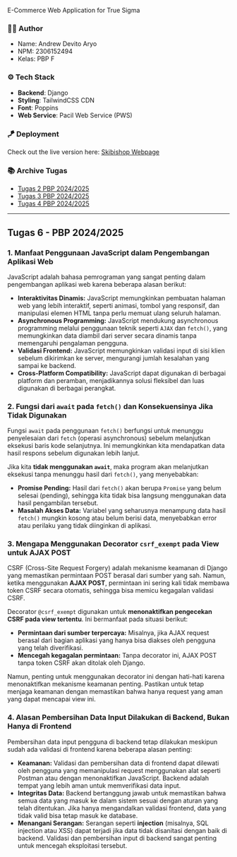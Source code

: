 E-Commerce Web Application for True Sigma

### 🧑‍🦰 Author
- Name: Andrew Devito Aryo
- NPM: 2306152494
- Kelas: PBP F

### ⚙️ Tech Stack
- **Backend**: Django
- **Styling**: TailwindCSS CDN
- **Font**: Poppins
- **Web Service**: Pacil Web Service (PWS)

### 🪁 Deployment
Check out the live version here: [Skibishop Webpage](http://andrew-devito-skibishop.pbp.cs.ui.ac.id/)

### 📚 Archive Tugas
- [Tugas 2 PBP 2024/2025](https://github.com/Andrew4Coding/skibishop-pbp/wiki/Tugas-2-PBP-2024-2025)
- [Tugas 3 PBP 2024/2025](https://github.com/Andrew4Coding/skibishop-pbp/wiki/Tugas-3-PBP-2024-2025)
- [Tugas 4 PBP 2024/2025](https://github.com/Andrew4Coding/skibishop-pbp/wiki/Tugas-4-PBP-2024-2025)
---

## Tugas 6 - PBP 2024/2025
### 1. Manfaat Penggunaan JavaScript dalam Pengembangan Aplikasi Web
JavaScript adalah bahasa pemrograman yang sangat penting dalam pengembangan aplikasi web karena beberapa alasan berikut:
- **Interaktivitas Dinamis:** JavaScript memungkinkan pembuatan halaman web yang lebih interaktif, seperti animasi, tombol yang responsif, dan manipulasi elemen HTML tanpa perlu memuat ulang seluruh halaman.
- **Asynchronous Programming:** JavaScript mendukung asynchronous programming melalui penggunaan teknik seperti `AJAX` dan `fetch()`, yang memungkinkan data diambil dari server secara dinamis tanpa memengaruhi pengalaman pengguna.
- **Validasi Frontend:** JavaScript memungkinkan validasi input di sisi klien sebelum dikirimkan ke server, mengurangi jumlah kesalahan yang sampai ke backend.
- **Cross-Platform Compatibility:** JavaScript dapat digunakan di berbagai platform dan peramban, menjadikannya solusi fleksibel dan luas digunakan di berbagai perangkat.

### 2. Fungsi dari `await` pada `fetch()` dan Konsekuensinya Jika Tidak Digunakan
Fungsi `await` pada penggunaan `fetch()` berfungsi untuk menunggu penyelesaian dari `fetch` (operasi asynchronous) sebelum melanjutkan eksekusi baris kode selanjutnya. Ini memungkinkan kita mendapatkan data hasil respons sebelum digunakan lebih lanjut.

Jika kita **tidak menggunakan `await`**, maka program akan melanjutkan eksekusi tanpa menunggu hasil dari `fetch()`, yang menyebabkan:
- **Promise Pending:** Hasil dari `fetch()` akan berupa `Promise` yang belum selesai (pending), sehingga kita tidak bisa langsung menggunakan data hasil pengambilan tersebut.
- **Masalah Akses Data:** Variabel yang seharusnya menampung data hasil `fetch()` mungkin kosong atau belum berisi data, menyebabkan error atau perilaku yang tidak diinginkan di aplikasi.

### 3. Mengapa Menggunakan Decorator `csrf_exempt` pada View untuk AJAX POST
CSRF (Cross-Site Request Forgery) adalah mekanisme keamanan di Django yang memastikan permintaan POST berasal dari sumber yang sah. Namun, ketika menggunakan **AJAX POST**, permintaan ini sering kali tidak membawa token CSRF secara otomatis, sehingga bisa memicu kegagalan validasi CSRF.

Decorator `@csrf_exempt` digunakan untuk **menonaktifkan pengecekan CSRF pada view tertentu**. Ini bermanfaat pada situasi berikut:
- **Permintaan dari sumber terpercaya:** Misalnya, jika AJAX request berasal dari bagian aplikasi yang hanya bisa diakses oleh pengguna yang telah diverifikasi.
- **Mencegah kegagalan permintaan:** Tanpa decorator ini, AJAX POST tanpa token CSRF akan ditolak oleh Django.

Namun, penting untuk menggunakan decorator ini dengan hati-hati karena menonaktifkan mekanisme keamanan penting. Pastikan untuk tetap menjaga keamanan dengan memastikan bahwa hanya request yang aman yang dapat mencapai view ini.

### 4. Alasan Pembersihan Data Input Dilakukan di Backend, Bukan Hanya di Frontend
Pembersihan data input pengguna di backend tetap dilakukan meskipun sudah ada validasi di frontend karena beberapa alasan penting:
- **Keamanan:** Validasi dan pembersihan data di frontend dapat dilewati oleh pengguna yang memanipulasi request menggunakan alat seperti Postman atau dengan menonaktifkan JavaScript. Backend adalah tempat yang lebih aman untuk memverifikasi data input.
- **Integritas Data:** Backend bertanggung jawab untuk memastikan bahwa semua data yang masuk ke dalam sistem sesuai dengan aturan yang telah ditentukan. Jika hanya mengandalkan validasi frontend, data yang tidak valid bisa tetap masuk ke database.
- **Menangani Serangan:** Serangan seperti **injection** (misalnya, SQL injection atau XSS) dapat terjadi jika data tidak disanitasi dengan baik di backend. Validasi dan pembersihan input di backend sangat penting untuk mencegah eksploitasi tersebut.
